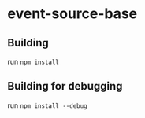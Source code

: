 # event-source-base
## Building
run ```npm install```
## Building for debugging
run ```npm install --debug```